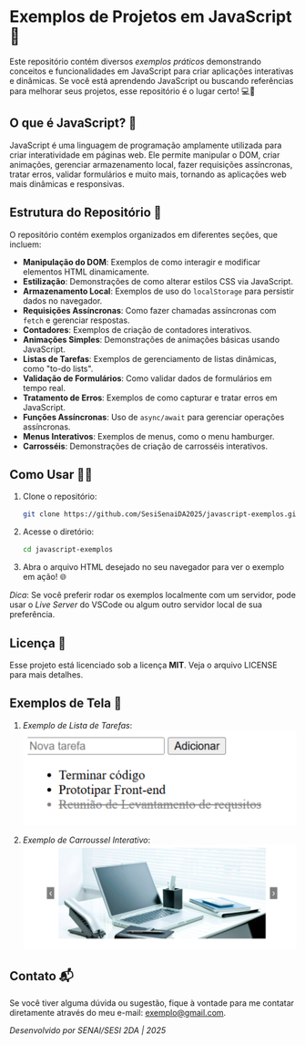 # Exemplos de Projetos em JavaScript 🚀

Este repositório contém diversos *exemplos práticos* demonstrando conceitos e funcionalidades em JavaScript para criar aplicações interativas e dinâmicas. Se você está aprendendo JavaScript ou buscando referências para melhorar seus projetos, esse repositório é o lugar certo! 💻📱

## O que é JavaScript? 🤔

JavaScript é uma linguagem de programação amplamente utilizada para criar interatividade em páginas web. Ele permite manipular o DOM, criar animações, gerenciar armazenamento local, fazer requisições assíncronas, tratar erros, validar formulários e muito mais, tornando as aplicações web mais dinâmicas e responsivas.

## Estrutura do Repositório 📂

O repositório contém exemplos organizados em diferentes seções, que incluem:

- **Manipulação do DOM**: Exemplos de como interagir e modificar elementos HTML dinamicamente.
- **Estilização**: Demonstrações de como alterar estilos CSS via JavaScript.
- **Armazenamento Local**: Exemplos de uso do `localStorage` para persistir dados no navegador.
- **Requisições Assíncronas**: Como fazer chamadas assíncronas com `fetch` e gerenciar respostas.
- **Contadores**: Exemplos de criação de contadores interativos.
- **Animações Simples**: Demonstrações de animações básicas usando JavaScript.
- **Listas de Tarefas**: Exemplos de gerenciamento de listas dinâmicas, como "to-do lists".
- **Validação de Formulários**: Como validar dados de formulários em tempo real.
- **Tratamento de Erros**: Exemplos de como capturar e tratar erros em JavaScript.
- **Funções Assíncronas**: Uso de `async/await` para gerenciar operações assíncronas.
- **Menus Interativos**: Exemplos de menus, como o menu hamburger.
- **Carrosséis**: Demonstrações de criação de carrosséis interativos.

## Como Usar 👨‍💻

1. Clone o repositório:
   ```bash
   git clone https://github.com/SesiSenaiDA2025/javascript-exemplos.git
   ```

2. Acesse o diretório:
   ```bash
   cd javascript-exemplos
   ```

3. Abra o arquivo HTML desejado no seu navegador para ver o exemplo em ação! 🌐

*Dica*: Se você preferir rodar os exemplos localmente com um servidor, pode usar o *Live Server* do VSCode ou algum outro servidor local de sua preferência.

## Licença 📜

Esse projeto está licenciado sob a licença **MIT**. Veja o arquivo LICENSE para mais detalhes.

## Exemplos de Tela 📸

1. *Exemplo de Lista de Tarefas*:
![alt text](image.png)

2. *Exemplo de Carroussel Interativo*:
![alt text](image-1.png)

## Contato 📬

Se você tiver alguma dúvida ou sugestão, fique à vontade para me contatar diretamente através do meu e-mail: exemplo@gmail.com.

*Desenvolvido por SENAI/SESI 2DA | 2025*
